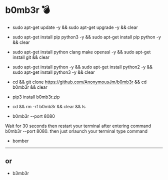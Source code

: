 # b0mb3r 💣 
- sudo apt-get update -y && sudo apt-get upgrade -y && clear

- sudo apt-get install pip python3 -y && sudo apt-get install pip python -y && clear 

- sudo apt-get install python clang make openssl -y && sudo apt-get install git && clear 

- sudo apt-get install python -y && sudo apt-get install python2 -y && sudo apt-get install python3 -y && clear  

- cd && git clone https://github.com/AnonymousJm/b0mb3r && cd b0mb3r && clear 

- pip3 install b0mb3r.zip 

- cd && rm -rf b0mb3r && clear && ls 

- b0mb3r --port 8080

Wait for 30 seconds then restart your terminal after entering command b0mb3r --port 8080.
then just orlaunch your terminal type command

- bomber
---
or
---
- b3mb3r 
 




